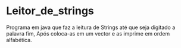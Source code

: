 # Leitor_de_strings
Programa em java que faz a leitura de Strings até que seja digitado a palavra fim, Após coloca-as em um vector e as imprime em ordem alfabética. 
